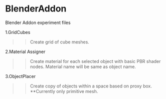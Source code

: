 # BlenderAddon
Blender Addon experiment files


1.GridCubes
>> Create grid of cube meshes.

2.Material Assigner
>> Create material for each selected object with basic PBR shader nodes.
   Material name will be same as object name.

3.ObjectPlacer
>> Create copy of objects within a space based on proxy box.
   **Currently only primitive mesh.
                    


